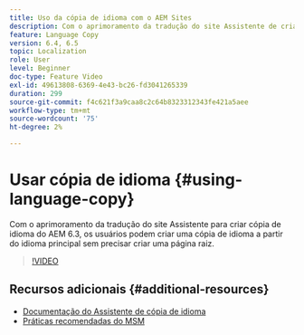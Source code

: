 ```yaml
---
title: Uso da cópia de idioma com o AEM Sites
description: Com o aprimoramento da tradução do site Assistente de criação de cópia de idioma do AEM, os usuários podem criar uma cópia de idioma a partir do idioma principal sem precisar criar uma página raiz.
feature: Language Copy
version: 6.4, 6.5
topic: Localization
role: User
level: Beginner
doc-type: Feature Video
exl-id: 49613808-6369-4e43-bc26-fd3041265339
duration: 299
source-git-commit: f4c621f3a9caa8c2c64b8323312343fe421a5aee
workflow-type: tm+mt
source-wordcount: '75'
ht-degree: 2%

---
```


# Usar cópia de idioma {#using-language-copy}

Com o aprimoramento da tradução do site Assistente para criar cópia de idioma do AEM 6.3, os usuários podem criar uma cópia de idioma a partir do idioma principal sem precisar criar uma página raiz.

>[!VIDEO](https://video.tv.adobe.com/v/17116?quality=12&learn=on)

## Recursos adicionais {#additional-resources}

* [Documentação do Assistente de cópia de idioma](https://helpx.adobe.com/experience-manager/6-5/sites/administering/using/tc-wizard.html)
* [Práticas recomendadas do MSM](https://helpx.adobe.com/experience-manager/6-5/sites/administering/using/msm-best-practices.html)
